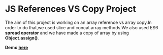 # JS References VS Copy Project

The aim of this project is working on an array reference vs array copy.In order to do that,we used slice and concat array methods.We also used ES6 **spread operator** and we have made a copy of array by using **Object.assign()**.

**Demo [here](https://neslinbaydar.github.io/JS-30/14%20JavaScript%20References%20VS%20Copying/index.html)**
  
